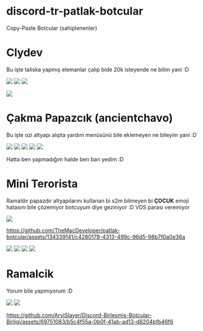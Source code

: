 # discord-tr-patlak-botcular

Copy-Paste Botcular (sahiplenenler)

# Clydev
Bu işte taliska yapmış elemanlar çalıp bide 20k isteyende ne bilim yani :D

<img  src="https://i.imgur.com/LPlClMi.png"> <img  src="https://i.imgur.com/WtrmcSA.png"> 
<img  src="https://i.imgur.com/tTHa29z.png">

<img  src="https://i.imgur.com/qpDMA2V.png">

# Çakma Papazcık (ancientchavo)
Bu işte ozi altyapı alıpta yardım menüsünü bile eklemeyen ne bileyim yani :D

<img  src="https://i.imgur.com/wy5RrmP.png">

<img  src="https://i.imgur.com/4iNwV2d.png">
<img  src="https://i.imgur.com/jiqS4x4.png">
<img  src="https://i.imgur.com/rxMUjxR.png">
<img  src="https://i.imgur.com/HLY6Zr8.png">

Hatta ben yapmadığım halde ben ban yedim :D

# Mini Terorista
Ramaldır papazdır altyapılarını kullanan bi s2m bilmeyen bi **ÇOCUK** emoji hatasını bile çözemiyor botcuyum diye geziniyor :D
VDS parası veremiyor

<img  src="https://i.imgur.com/aI5ghwS.png">

https://github.com/TheMacDeveloper/patlak-botcular/assets/134339141/c4280178-4313-499c-96d5-98b7f0a0e36a

<img  src="https://i.imgur.com/qi3Ewk3.png">
<img  src="https://i.imgur.com/JWZXwZk.png">
<img  src="https://i.imgur.com/UYEcpZC.png">
<img  src="https://i.imgur.com/IU1X52L.png">

# Ramalcik
Yorum bile yapmıyorum :D

<img  src="https://i.imgur.com/pClZiKU.png">
<img  src="https://i.imgur.com/DkcgEM1.png">

https://github.com/ArviSlayer/Discord-Birlesmis-Botcular-Birligi/assets/69751083/b5c4f55a-0b0f-41ab-ad13-d8204bfb46f6
